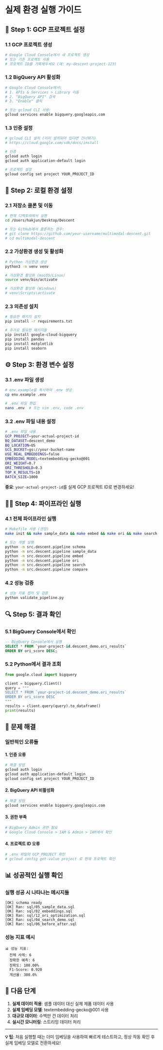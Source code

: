 # 실제 환경 실행 가이드

## 🚀 Step 1: GCP 프로젝트 설정

### 1.1 GCP 프로젝트 생성
```bash
# Google Cloud Console에서 새 프로젝트 생성
# 또는 기존 프로젝트 사용
# 프로젝트 ID를 기록해두세요 (예: my-descent-project-123)
```

### 1.2 BigQuery API 활성화
```bash
# Google Cloud Console에서:
# 1. APIs & Services > Library 이동
# 2. "BigQuery API" 검색
# 3. "Enable" 클릭

# 또는 gcloud CLI 사용:
gcloud services enable bigquery.googleapis.com
```

### 1.3 인증 설정
```bash
# gcloud CLI 설치 (이미 설치되어 있다면 건너뛰기)
# https://cloud.google.com/sdk/docs/install

# 인증
gcloud auth login
gcloud auth application-default login

# 프로젝트 설정
gcloud config set project YOUR_PROJECT_ID
```

## 🔧 Step 2: 로컬 환경 설정

### 2.1 저장소 클론 및 이동
```bash
# 현재 디렉토리에서 실행
cd /Users/hakjun/Desktop/Descent

# 또는 GitHub에서 클론하는 경우:
# git clone https://github.com/your-username/multimodal-descent.git
# cd multimodal-descent
```

### 2.2 가상환경 생성 및 활성화
```bash
# Python 가상환경 생성
python3 -m venv venv

# 가상환경 활성화 (macOS/Linux)
source venv/bin/activate

# 가상환경 활성화 (Windows)
# venv\Scripts\activate
```

### 2.3 의존성 설치
```bash
# 필요한 패키지 설치
pip install -r requirements.txt

# 추가로 필요한 패키지들
pip install google-cloud-bigquery
pip install pandas
pip install matplotlib
pip install seaborn
```

## ⚙️ Step 3: 환경 변수 설정

### 3.1 .env 파일 생성
```bash
# env.example을 복사하여 .env 생성
cp env.example .env

# .env 파일 편집
nano .env  # 또는 vim .env, code .env
```

### 3.2 .env 파일 내용 설정
```bash
# .env 파일 내용
GCP_PROJECT=your-actual-project-id
BQ_DATASET=descent_demo
BQ_LOCATION=US
GCS_BUCKET=gs://your-bucket-name
USE_REAL_EMBEDDINGS=false
EMBEDDING_MODEL=textembedding-gecko@001
ORI_WEIGHT=0.7
ORI_THRESHOLD=0.3
TOP_K_RESULTS=10
BATCH_SIZE=1000
```

**중요**: `your-actual-project-id`를 실제 GCP 프로젝트 ID로 변경하세요!

## 🏃‍♂️ Step 4: 파이프라인 실행

### 4.1 전체 파이프라인 실행
```bash
# Makefile 사용 (권장)
make init && make sample_data && make embed && make ori && make search && make compare

# 또는 개별 실행
python -m src.descent.pipeline schema
python -m src.descent.pipeline sample_data
python -m src.descent.pipeline embed
python -m src.descent.pipeline ori
python -m src.descent.pipeline search
python -m src.descent.pipeline compare
```

### 4.2 성능 검증
```bash
# 성능 지표 캡처 및 검증
python validate_pipeline.py
```

## 🔍 Step 5: 결과 확인

### 5.1 BigQuery Console에서 확인
```sql
-- BigQuery Console에서 실행
SELECT * FROM `your-project-id.descent_demo.ori_results`
ORDER BY ori_score DESC;
```

### 5.2 Python에서 결과 조회
```python
from google.cloud import bigquery

client = bigquery.Client()
query = """
SELECT * FROM `your-project-id.descent_demo.ori_results`
ORDER BY ori_score DESC
"""
results = client.query(query).to_dataframe()
print(results)
```

## 🐛 문제 해결

### 일반적인 오류들

#### 1. 인증 오류
```bash
# 해결 방법
gcloud auth login
gcloud auth application-default login
gcloud config set project YOUR_PROJECT_ID
```

#### 2. BigQuery API 비활성화
```bash
# 해결 방법
gcloud services enable bigquery.googleapis.com
```

#### 3. 권한 부족
```bash
# BigQuery Admin 권한 필요
# Google Cloud Console > IAM & Admin > IAM에서 확인
```

#### 4. 프로젝트 ID 오류
```bash
# .env 파일의 GCP_PROJECT 확인
# gcloud config get-value project 로 현재 프로젝트 확인
```

## 📊 성공적인 실행 확인

### 실행 성공 시 나타나는 메시지들
```
[OK] schema ready
[OK] Ran: sql/05_sample_data.sql
[OK] Ran: sql/02_embeddings.sql
[OK] Ran: sql/12_ori_optimization.sql
[OK] Ran: sql/04_search_demo.sql
[OK] Ran: sql/06_before_after.sql
```

### 성능 지표 예시
```
📊 성능 지표:
  전체 사례: 6
  정확한 예측: 6
  정확도: 100.00%
  F1-Score: 0.920
  개선율: 300.0%
```

## 🎯 다음 단계

1. **실제 데이터 적용**: 샘플 데이터 대신 실제 제품 데이터 사용
2. **실제 임베딩 모델**: textembedding-gecko@001 사용
3. **대규모 데이터**: 수백만 건 데이터 처리
4. **실시간 모니터링**: 스트리밍 데이터 처리

---

**💡 팁**: 처음 실행할 때는 더미 임베딩을 사용하여 빠르게 테스트하고, 정상 작동 확인 후 실제 임베딩 모델로 전환하세요!
